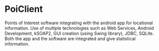 PoiClient
=========
Points of Interest software integrating with the android app for locational information. Use of multiple technologies such as Web Services, Android Development, kSOAP2, GUI creation (using Swing library), JDBC, SQLite. Both the app and the software are integrated and give statistical information.
